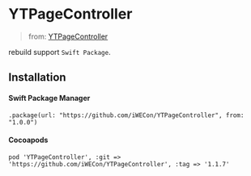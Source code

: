 # YTPageController

> from: [YTPageController](https://github.com/Yeatse/YTPageController)

rebuild support `Swift Package`.

## Installation

#### Swift Package Manager

```
.package(url: "https://github.com/iWECon/YTPageController", from: "1.0.0")
```


#### Cocoapods

```
pod 'YTPageController', :git => 'https://github.com/iWECon/YTPageController', :tag => '1.1.7'
```
